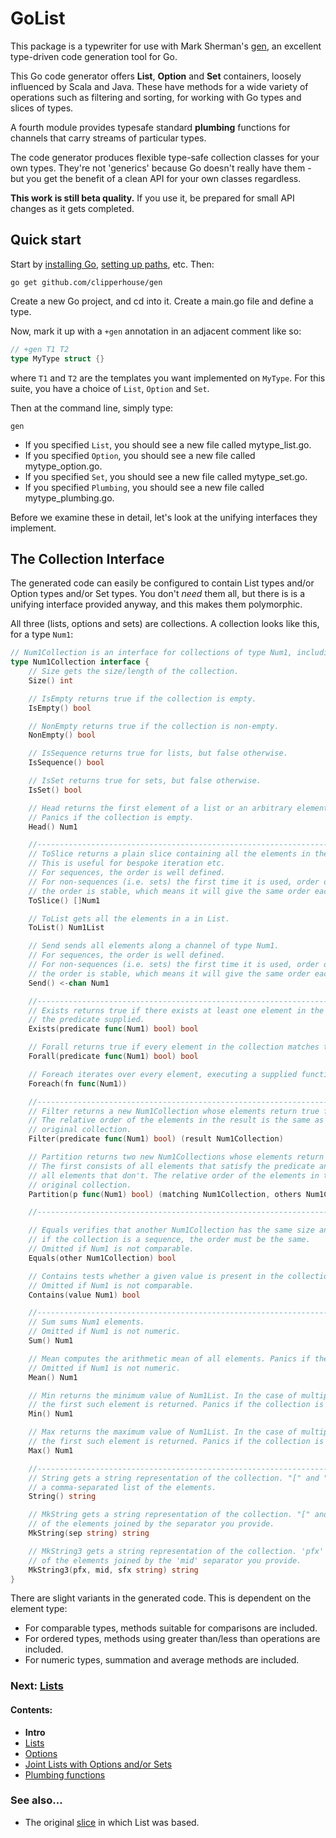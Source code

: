 # GoList

This package is a typewriter for use with Mark Sherman's [gen](https://github.com/clipperhouse/gen), an excellent 
type-driven code generation tool for Go.

This Go code generator offers **List**, **Option** and **Set** containers, loosely influenced by Scala and Java. 
These have methods for a wide variety of operations such as filtering and sorting, for working with Go types and
slices of types.

A fourth module provides typesafe standard **plumbing** functions for channels that carry streams of particular types.

The code generator produces flexible type-safe collection classes for your own types. They're not 'generics'
because Go doesn't really have them - but you get the benefit of a clean API for your own classes regardless.

**This work is still beta quality.** If you use it, be prepared for small API changes as it gets completed. 

## Quick start

Start by [installing Go](https://golang.org/dl/), [setting up paths](http://golang.org/doc/code.html), etc. Then:

```
go get github.com/clipperhouse/gen
```

Create a new Go project, and cd into it. Create a main.go file and define a type.

Now, mark it up with a `+gen` annotation in an adjacent comment like so:

```go
// +gen T1 T2
type MyType struct {}
```

where `T1` and `T2` are the templates you want implemented on `MyType`. For this suite, you have a choice of 
`List`, `Option` and `Set`.

Then at the command line, simply type:

```
gen
```

 * If you specified `List`, you should see a new file called mytype_list.go.
 * If you specified `Option`, you should see a new file called mytype_option.go.
 * If you specified `Set`, you should see a new file called mytype_set.go.
 * If you specified `Plumbing`, you should see a new file called mytype_plumbing.go.

Before we examine these in detail, let's look at the unifying interfaces they implement.

## The Collection Interface

The generated code can easily be configured to contain List types and/or Option types and/or Set types. You don't 
*need* them all, but there is is a unifying interface provided anyway, and this makes them polymorphic.

All three (lists, options and sets) are collections. A collection looks like this, for a type `Num1`:

```go
// Num1Collection is an interface for collections of type Num1, including sets, lists and options (where present).
type Num1Collection interface {
	// Size gets the size/length of the collection.
	Size() int

	// IsEmpty returns true if the collection is empty.
	IsEmpty() bool

	// NonEmpty returns true if the collection is non-empty.
	NonEmpty() bool

	// IsSequence returns true for lists, but false otherwise.
	IsSequence() bool

	// IsSet returns true for sets, but false otherwise.
	IsSet() bool

	// Head returns the first element of a list or an arbitrary element of a set or the contents of an option.
	// Panics if the collection is empty.
	Head() Num1

	//-------------------------------------------------------------------------
	// ToSlice returns a plain slice containing all the elements in the collection.
	// This is useful for bespoke iteration etc.
	// For sequences, the order is well defined.
	// For non-sequences (i.e. sets) the first time it is used, order of the elements is not well defined. But
	// the order is stable, which means it will give the same order each subsequent time it is used.
	ToSlice() []Num1

	// ToList gets all the elements in a in List.
	ToList() Num1List

	// Send sends all elements along a channel of type Num1.
	// For sequences, the order is well defined.
	// For non-sequences (i.e. sets) the first time it is used, order of the elements is not well defined. But
	// the order is stable, which means it will give the same order each subsequent time it is used.
	Send() <-chan Num1

	//-------------------------------------------------------------------------
	// Exists returns true if there exists at least one element in the collection that matches
	// the predicate supplied.
	Exists(predicate func(Num1) bool) bool

	// Forall returns true if every element in the collection matches the predicate supplied.
	Forall(predicate func(Num1) bool) bool

	// Foreach iterates over every element, executing a supplied function against each.
	Foreach(fn func(Num1))

	//-------------------------------------------------------------------------
	// Filter returns a new Num1Collection whose elements return true for a predicate function.
	// The relative order of the elements in the result is the same as in the
	// original collection.
	Filter(predicate func(Num1) bool) (result Num1Collection)

	// Partition returns two new Num1Collections whose elements return true or false for the predicate, p.
	// The first consists of all elements that satisfy the predicate and the second consists of
	// all elements that don't. The relative order of the elements in the results is the same as in the
	// original collection.
	Partition(p func(Num1) bool) (matching Num1Collection, others Num1Collection)

	//-------------------------------------------------------------------------

	// Equals verifies that another Num1Collection has the same size and elements as this one. Also,
	// if the collection is a sequence, the order must be the same.
	// Omitted if Num1 is not comparable.
	Equals(other Num1Collection) bool

	// Contains tests whether a given value is present in the collection.
	// Omitted if Num1 is not comparable.
	Contains(value Num1) bool

	//-------------------------------------------------------------------------
	// Sum sums Num1 elements.
	// Omitted if Num1 is not numeric.
	Sum() Num1

	// Mean computes the arithmetic mean of all elements. Panics if the collection is empty.
	// Omitted if Num1 is not numeric.
	Mean() Num1

	// Min returns the minimum value of Num1List. In the case of multiple items being equally minimal,
	// the first such element is returned. Panics if the collection is empty.
	Min() Num1

	// Max returns the maximum value of Num1List. In the case of multiple items being equally maximal,
	// the first such element is returned. Panics if the collection is empty.
	Max() Num1

	//-------------------------------------------------------------------------
	// String gets a string representation of the collection. "[" and "]" surround
	// a comma-separated list of the elements.
	String() string

	// MkString gets a string representation of the collection. "[" and "]" surround a list
	// of the elements joined by the separator you provide.
	MkString(sep string) string

	// MkString3 gets a string representation of the collection. 'pfx' and 'sfx' surround a list
	// of the elements joined by the 'mid' separator you provide.
	MkString3(pfx, mid, sfx string) string
}
```

There are slight variants in the generated code. This is dependent on the element type: 

 * For comparable types, methods suitable for comparisons are included. 
 * For ordered types, methods using greater than/less than operations are included. 
 * For numeric types, summation and average methods are included. 

### Next: [Lists](List.md)
#### Contents:

 * **Intro**
 * [Lists](List.md)
 * [Options](Option.md)
 * [Joint Lists with Options and/or Sets](Unified.md)
 * [Plumbing functions](Plumbing.md)

### See also...

* The original [slice](https://clipperhouse.github.io/gen/slice/) in which List was based.
